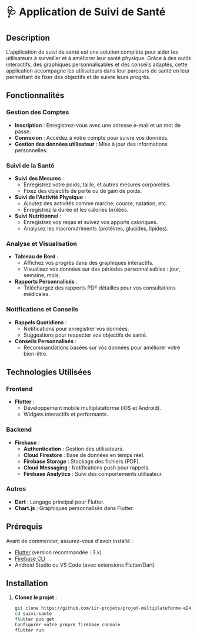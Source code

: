 # 🩺 Application de Suivi de Santé

## Description
L'application de suivi de santé est une solution complète pour aider les utilisateurs à surveiller et à améliorer leur santé physique. Grâce à des outils interactifs, des graphiques personnalisables et des conseils adaptés, cette application accompagne les utilisateurs dans leur parcours de santé en leur permettant de fixer des objectifs et de suivre leurs progrès.

## Fonctionnalités
### Gestion des Comptes
- **Inscription** : Enregistrez-vous avec une adresse e-mail et un mot de passe.
- **Connexion** : Accédez à votre compte pour suivre vos données.
- **Gestion des données utilisateur** : Mise à jour des informations personnelles.

### Suivi de la Santé
- **Suivi des Mesures** :
  - Enregistrez votre poids, taille, et autres mesures corporelles.
  - Fixez des objectifs de perte ou de gain de poids.
- **Suivi de l'Activité Physique** :
  - Ajoutez des activités comme marche, course, natation, etc.
  - Enregistrez la durée et les calories brûlées.
- **Suivi Nutritionnel** :
  - Enregistrez vos repas et suivez vos apports caloriques.
  - Analysez les macronutriments (protéines, glucides, lipides).

### Analyse et Visualisation
- **Tableau de Bord** :
  - Affichez vos progrès dans des graphiques interactifs.
  - Visualisez vos données sur des périodes personnalisables : jour, semaine, mois.
- **Rapports Personnalisés** :
  - Téléchargez des rapports PDF détaillés pour vos consultations médicales.

### Notifications et Conseils
- **Rappels Quotidiens** :
  - Notifications pour enregistrer vos données.
  - Suggestions pour respecter vos objectifs de santé.
- **Conseils Personnalisés** :
  - Recommandations basées sur vos données pour améliorer votre bien-être.

## Technologies Utilisées
### Frontend
- **Flutter** :
  - Développement mobile multiplateforme (iOS et Android).
  - Widgets interactifs et performants.
  
### Backend
- **Firebase** :
  - **Authentication** : Gestion des utilisateurs.
  - **Cloud Firestore** : Base de données en temps réel.
  - **Firebase Storage** : Stockage des fichiers (PDF).
  - **Cloud Messaging** : Notifications push pour rappels.
  - **Firebase Analytics** : Suivi des comportements utilisateur.

### Autres
- **Dart** : Langage principal pour Flutter.
- **Chart.js** : Graphiques personnalisés dans Flutter.

## Prérequis
Avant de commencer, assurez-vous d'avoir installé :
- [Flutter](https://flutter.dev/docs/get-started/install) (version recommandée : 3.x)
- [Firebase CLI](https://firebase.google.com/docs/cli)
- Android Studio ou VS Code (avec extensions Flutter/Dart)

## Installation
1. **Clonez le projet** :
   ```bash
   git clone https://github.com/iir-projets/projet-multiplateforme-e2425g1_5.git
   cd suivi-sante
   flutter pub get
   Configurer votre propre firebase console
   flutter run
